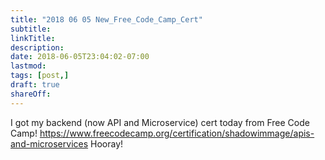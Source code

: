 ```yaml
---
title: "2018 06 05 New_Free_Code_Camp_Cert"
subtitle:
linkTitle:
description:
date: 2018-06-05T23:04:02-07:00
lastmod:
tags: [post,]
draft: true
shareOff:
---
```


I got my backend (now API and Microservice) cert today from Free Code Camp! https://www.freecodecamp.org/certification/shadowimmage/apis-and-microservices Hooray!
